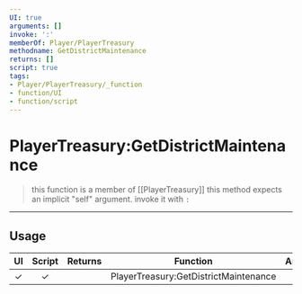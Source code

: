 ```yaml
---
UI: true
arguments: []
invoke: ':'
memberOf: Player/PlayerTreasury
methodname: GetDistrictMaintenance
returns: []
script: true
tags:
- Player/PlayerTreasury/_function
- function/UI
- function/script
---
```

# PlayerTreasury:GetDistrictMaintenance
> this function is a member of [[PlayerTreasury]]
> this method expects an implicit "self" argument. invoke it with `:`
-----
## Usage
|  UI | Script | Returns | Function | Arguments |
|:---:|:------:|-------:|:--------:|:---------|
|✓|✓||PlayerTreasury:GetDistrictMaintenance||
